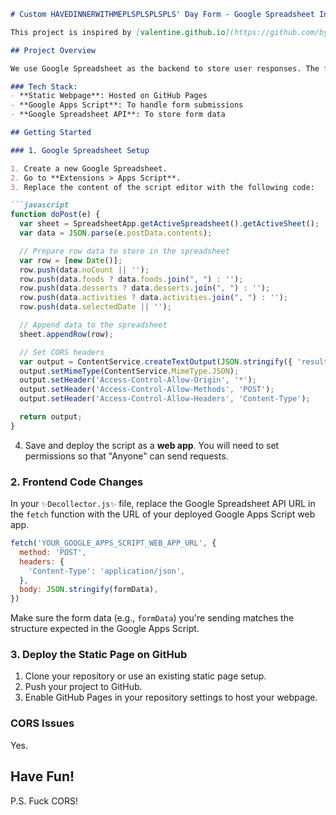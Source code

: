 ```markdown
# Custom HAVEDINNERWITHMEPLSPLSPLSPLS' Day Form - Google Spreadsheet Integration

This project is inspired by [valentine.github.io](https://github.com/byquangthanh/valentine.github.io) but with a unique twist! It allows you to deploy a static webpage on GitHub, where you can send form responses to Google Spreadsheets using Google Spreadsheet API. Sounds fun? Let's dive in!

## Project Overview

We use Google Spreadsheet as the backend to store user responses. The frontend form is a static page that can be deployed on GitHub Pages. The responses are collected via a Google Apps Script that acts as an API, handling POST requests from the web page.

### Tech Stack:
- **Static Webpage**: Hosted on GitHub Pages
- **Google Apps Script**: To handle form submissions
- **Google Spreadsheet API**: To store form data

## Getting Started

### 1. Google Spreadsheet Setup

1. Create a new Google Spreadsheet.
2. Go to **Extensions > Apps Script**.
3. Replace the content of the script editor with the following code:

```javascript
function doPost(e) {
  var sheet = SpreadsheetApp.getActiveSpreadsheet().getActiveSheet();
  var data = JSON.parse(e.postData.contents);

  // Prepare row data to store in the spreadsheet
  var row = [new Date()];
  row.push(data.noCount || '');
  row.push(data.foods ? data.foods.join(", ") : '');
  row.push(data.desserts ? data.desserts.join(", ") : '');
  row.push(data.activities ? data.activities.join(", ") : '');
  row.push(data.selectedDate || '');

  // Append data to the spreadsheet
  sheet.appendRow(row);

  // Set CORS headers
  var output = ContentService.createTextOutput(JSON.stringify({ 'result': 'success' }));
  output.setMimeType(ContentService.MimeType.JSON);
  output.setHeader('Access-Control-Allow-Origin', '*');
  output.setHeader('Access-Control-Allow-Methods', 'POST');
  output.setHeader('Access-Control-Allow-Headers', 'Content-Type');

  return output;
}
```

4. Save and deploy the script as a **web app**. You will need to set permissions so that "Anyone" can send requests.

### 2. Frontend Code Changes

In your `✨Decollector.js✨` file, replace the Google Spreadsheet API URL in the `fetch` function with the URL of your deployed Google Apps Script web app.

```javascript
fetch('YOUR_GOOGLE_APPS_SCRIPT_WEB_APP_URL', {
  method: 'POST',
  headers: {
    'Content-Type': 'application/json',
  },
  body: JSON.stringify(formData),
})
```

Make sure the form data (e.g., `formData`) you're sending matches the structure expected in the Google Apps Script.

### 3. Deploy the Static Page on GitHub

1. Clone your repository or use an existing static page setup.
2. Push your project to GitHub.
3. Enable GitHub Pages in your repository settings to host your webpage.

### CORS Issues

Yes.

## Have Fun!


P.S. Fuck CORS!
```
